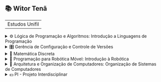 <h2>📚 Witor Tenã </h2>

<table>
	<tr>
		<td>Estudos Unifil</td>
	</tr>
</table>

<details>
	<summary>⚙ Lógica de Programação e Algoritmos: Introdução a Linguagens de Programação</summary>
	<ul>
		<h2>Portugol</h2>
		<ul>
			<li>Variáveis e seus tipos</li>
			<li>Input e Output</li>
			<li>Laços de repetição</li>
		</ul>
	</ul>
</details>

<details>
	<summary>🎛 Gerência de Configuração e Controle de Versões</summary>
	<ul>
		<h2>Github</h2>
		<ul>
			<li>Branches, Repositórios e Commits</li>
			<li>Pull requests, Merge e resolução de conflitos</li>
			<li>Git Config, SSH access and GPG keys</li>
		</ul>
	</ul>
</details>

<details>
	<summary>🧮 Matemática Discreta</summary>
	<ul>
		<h2>Tabela Verdade</h2>
		<ul>
			<li>Linguagem natural e lógica</li>
			<li>Proposições, Conectivos e Lei de Morgan</li>
		</ul>
	</ul>
</details>

<details>
	<summary>📡 Programação para Robótica Móvel: Introdução à Robótica</summary>
	<ul>
		<h2>Robótica</h2>
		<ul>
			<li>Robôs, Eletrônica e Hardware</li>
		</ul>
	</ul>
</details>

<details>
	<summary>💾 Arquitetura e Organização de Computadores: Organização de Sistemas de Computadores</summary>
	<ul>
		<h2>Computação e Hardware</h2>
		<ul>
			<li>Hardware e Computadores</li>
			<li>Bases, Binário, Hexadecimal e Decimal</li>
			<li>Portas lógicas e Algoritmos no computador</li>
		</ul>
	</ul>
</details>

<details>
	<summary>💵 PI - Projeto Interdisciplinar</summary>
	<ul>
		<h2>MVP</h2>
		<ul>
			<li>Protótipos e Brainstorming</li>
			<li>Pesquisa e público alvo</li>
		</ul>
	</ul>
</details>

